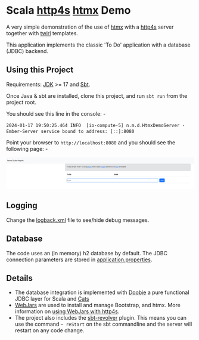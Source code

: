 # Scala [http4s](https://http4s.org/) [htmx](https://htmx.org/) Demo

A very simple demonstration of the use of [htmx](https://http4s.org/) with a [http4s](https://http4s.org/) server together 
with [twirl](https://github.com/playframework/twirl) templates.

This application implements the classic 'To Do' application with a database (JDBC) backend. 

## Using this Project

Requirements: [JDK](https://adoptopenjdk.net/?variant=openjdk17) >= 17 and [Sbt](https://maven.apache.org/).

Once Java & sbt are installed, clone this project, and run `sbt run` from the project root.

You should see this line in the console: -
```
2024-01-17 19:50:25.464 INFO  [io-compute-5] n.m.d.HtmxDemoServer - Ember-Server service bound to address: [::]:8080
```

Point your browser to `http://localhost:8080` and you should see the following page: -

![todo app](todo-app.png)

## Logging

Change the [logback.xml](src/main/resources/logback.xml) file to see/hide debug messages.

## Database
The code uses an (in memory) h2 database by default. The JDBC connection parameters are stored in [application.properties](src/main/resources/application.properties).


## Details
* The database integration is implemented with [Doobie](https://tpolecat.github.io/doobie/)  a pure functional
JDBC layer for Scala and [Cats](https://typelevel.org/cats-effect/)
* [WebJars](https://www.webjars.org) are used to install and manage Bootstrap, and htmx. More information
on [using WebJars with http4s](https://http4s.org/v0.23/docs/static.html#webjars).
* The project also includes the [sbt-revolver](https://github.com/spray/sbt-revolver) plugin. This means you can use the command `~ reStart` on the sbt commandline and the server will restart on any code change.
